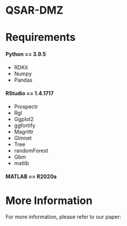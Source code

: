 # QSAR-DMZ
# Requirements
#### Python == 3.9.5
- RDKit
- Numpy
- Pandas
#### RStudio == 1.4.1717
- Prospectr
- Rgl
- Ggplot2
- ggfortify
- Magrittr
- Glmnet
- Tree
- randomForest
- Gbm
- matlib
#### MATLAB == R2020a
# More Information
For more information, please refer to our paper:
